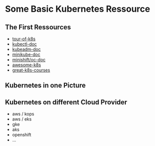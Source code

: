 # Some Basic Kubernetes Ressource

## The First Ressources
* [tour-of-k8s](http://bit.ly/tour-of-k8s)
* [kubectl-doc](https://kubernetes.io/docs/reference/kubectl/overview/)
* [kubeadm-doc]()
* [minikube-doc]()
* [minishift/oc-doc]()
* [awesome-k8s](http://bit.ly/awsm-k8s)
* [great-k8s-courses](http://bit.ly/free-k8s-courses)

## Kubernetes in one Picture

## Kubernetes on different Cloud Provider
* aws / kops
* aws / eks
* gke
* aks
* openshift
* ...
